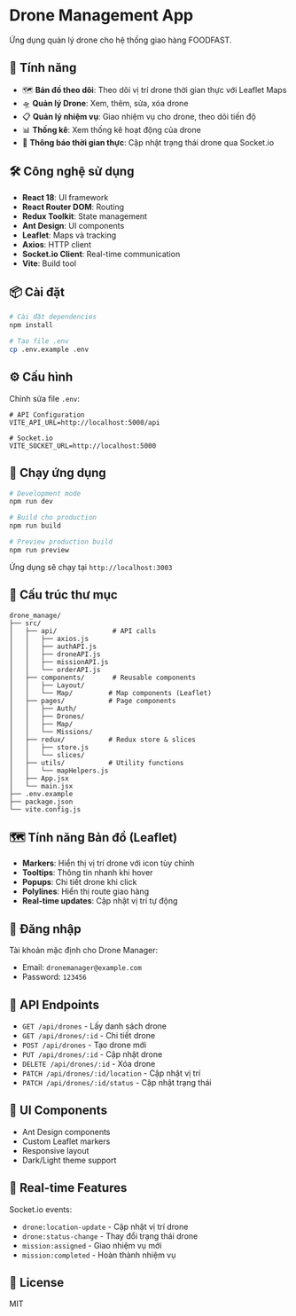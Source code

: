 # Drone Management App

Ứng dụng quản lý drone cho hệ thống giao hàng FOODFAST.

## 🚀 Tính năng

- 🗺️ **Bản đồ theo dõi**: Theo dõi vị trí drone thời gian thực với Leaflet Maps
- 🛸 **Quản lý Drone**: Xem, thêm, sửa, xóa drone
- 📋 **Quản lý nhiệm vụ**: Giao nhiệm vụ cho drone, theo dõi tiến độ
- 📊 **Thống kê**: Xem thống kê hoạt động của drone
- 🔔 **Thông báo thời gian thực**: Cập nhật trạng thái drone qua Socket.io

## 🛠️ Công nghệ sử dụng

- **React 18**: UI framework
- **React Router DOM**: Routing
- **Redux Toolkit**: State management
- **Ant Design**: UI components
- **Leaflet**: Maps và tracking
- **Axios**: HTTP client
- **Socket.io Client**: Real-time communication
- **Vite**: Build tool

## 📦 Cài đặt

```bash
# Cài đặt dependencies
npm install

# Tạo file .env
cp .env.example .env
```

## ⚙️ Cấu hình

Chỉnh sửa file `.env`:

```env
# API Configuration
VITE_API_URL=http://localhost:5000/api

# Socket.io
VITE_SOCKET_URL=http://localhost:5000
```

## 🏃 Chạy ứng dụng

```bash
# Development mode
npm run dev

# Build cho production
npm run build

# Preview production build
npm run preview
```

Ứng dụng sẽ chạy tại `http://localhost:3003`

## 📁 Cấu trúc thư mục

```
drone_manage/
├── src/
│   ├── api/              # API calls
│   │   ├── axios.js
│   │   ├── authAPI.js
│   │   ├── droneAPI.js
│   │   ├── missionAPI.js
│   │   └── orderAPI.js
│   ├── components/       # Reusable components
│   │   ├── Layout/
│   │   └── Map/         # Map components (Leaflet)
│   ├── pages/           # Page components
│   │   ├── Auth/
│   │   ├── Drones/
│   │   ├── Map/
│   │   └── Missions/
│   ├── redux/           # Redux store & slices
│   │   ├── store.js
│   │   └── slices/
│   ├── utils/           # Utility functions
│   │   └── mapHelpers.js
│   ├── App.jsx
│   └── main.jsx
├── .env.example
├── package.json
└── vite.config.js
```

## 🗺️ Tính năng Bản đồ (Leaflet)

- **Markers**: Hiển thị vị trí drone với icon tùy chỉnh
- **Tooltips**: Thông tin nhanh khi hover
- **Popups**: Chi tiết drone khi click
- **Polylines**: Hiển thị route giao hàng
- **Real-time updates**: Cập nhật vị trí tự động

## 🔑 Đăng nhập

Tài khoản mặc định cho Drone Manager:
- Email: `dronemanager@example.com`
- Password: `123456`

## 📝 API Endpoints

- `GET /api/drones` - Lấy danh sách drone
- `GET /api/drones/:id` - Chi tiết drone
- `POST /api/drones` - Tạo drone mới
- `PUT /api/drones/:id` - Cập nhật drone
- `DELETE /api/drones/:id` - Xóa drone
- `PATCH /api/drones/:id/location` - Cập nhật vị trí
- `PATCH /api/drones/:id/status` - Cập nhật trạng thái

## 🎨 UI Components

- Ant Design components
- Custom Leaflet markers
- Responsive layout
- Dark/Light theme support

## 🔄 Real-time Features

Socket.io events:
- `drone:location-update` - Cập nhật vị trí drone
- `drone:status-change` - Thay đổi trạng thái drone
- `mission:assigned` - Giao nhiệm vụ mới
- `mission:completed` - Hoàn thành nhiệm vụ

## 📄 License

MIT
